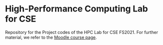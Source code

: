 # High-Performance Computing Lab for CSE 

Repository for the Project codes of the HPC Lab for CSE FS2021.
For further material, we refer to the [Moodle course page](https://moodle-app2.let.ethz.ch/course/view.php?id=14316).


